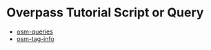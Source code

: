 # Overpass Tutorial Script or Query 

- [osm-queries](https://osm-queries.ldodds.com/tutorial/index.html)
- [osm-tag-info](https://taginfo.openstreetmap.org/keys)